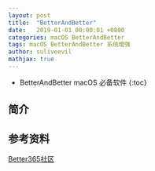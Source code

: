 ```yaml
---
layout: post
title:  "BetterAndBetter"
date:   2019-01-01 00:00:01 +0800
categories: macOS BetterAndBetter
tags: macOS BetterAndBetter 系统增强
author: suliveevil
mathjax: true
---
```


* BetterAndBetter macOS 必备软件
{:toc}



## 简介



## 参考资料

[Better365社区](http://www.better365.club/)

